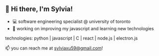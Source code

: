 ## 👋 Hi there, I'm Sylvia!
- 💻 software engineering specialist @ university of toronto
- 🔭 working on improving my javascript and learning new technologies

technologies: python | javascript | C | react | node.js | electron.js

📫 you can reach me at sylviaxu59@gmail.com!


<!--
**sylviax28/sylviax28** is a ✨ _special_ ✨ repository because its `README.md` (this file) appears on your GitHub profile.

Here are some ideas to get you started:

- 🔭 I’m currently working on ...
- 🌱 I’m currently learning ...
- 👯 I’m looking to collaborate on ...
- 🤔 I’m looking for help with ...
- 💬 Ask me about ...
- 📫 How to reach me: ...
- 😄 Pronouns: ...
- ⚡ Fun fact: ...
-->
